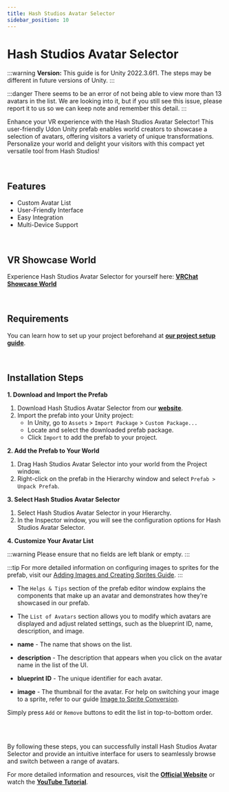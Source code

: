 ```yaml
---
title: Hash Studios Avatar Selector
sidebar_position: 10
---
```


# Hash Studios Avatar Selector

:::warning
**Version:** This guide is for Unity 2022.3.6f1. The steps may be different in future versions of Unity.
:::

:::danger
There seems to be an error of not being able to view more than 13 avatars in the list. We are looking into it, but if you still see this issue, please report it to us so we can keep note and remember this detail.
:::

Enhance your VR experience with the Hash Studios Avatar Selector! This user-friendly Udon Unity prefab enables world creators to showcase a selection of avatars, offering visitors a variety of unique transformations. Personalize your world and delight your visitors with this compact yet versatile tool from Hash Studios!

<br/>

## Features

- Custom Avatar List
- User-Friendly Interface
- Easy Integration
- Multi-Device Support

<br/>

## VR Showcase World

Experience Hash Studios Avatar Selector for yourself here: **[VRChat Showcase World](https://vrchat.com/home/world/wrld_a5f9b513-0b51-4477-9fa1-a9ec3f593a44)**

<br/>

## Requirements

You can learn how to set up your project beforehand at **[our project setup guide](/DevelopmentDocumentation/docs/general-concepts/settingupudon)**.

<br/>

## Installation Steps

**1. Download and Import the Prefab**

1. Download Hash Studios Avatar Selector from our **[website](https://hashstudiosllc.com/hashstudiosavatarselector)**.
2. Import the prefab into your Unity project:
   - In Unity, go to `Assets` > `Import Package` > `Custom Package...`
   - Locate and select the downloaded prefab package.
   - Click `Import` to add the prefab to your project.

**2. Add the Prefab to Your World**

1. Drag Hash Studios Avatar Selector into your world from the Project window.
2. Right-click on the prefab in the Hierarchy window and select `Prefab > Unpack Prefab`.

**3. Select Hash Studios Avatar Selector**

1. Select Hash Studios Avatar Selector in your Hierarchy.
2. In the Inspector window, you will see the configuration options for Hash Studios Avatar Selector.

**4. Customize Your Avatar List**

:::warning
Please ensure that no fields are left blank or empty.
:::

:::tip
For more detailed information on configuring images to sprites for the prefab, visit our [Adding Images and Creating Sprites Guide](/DevelopmentDocumentation/docs/general-concepts/unityspriteconversion/).
:::

- The `Helps & Tips` section of the prefab editor window explains the components that make up an avatar and demonstrates how they're showcased in our prefab.

- The `List of Avatars` section allows you to modify which avatars are displayed and adjust related settings, such as the blueprint ID, name, description, and image.

- **name** - The name that shows on the list.
- **description** - The description that appears when you click on the avatar name in the list of the UI.
- **blueprint ID** - The unique identifier for each avatar.
- **image** - The thumbnail for the avatar. For help on switching your image to a sprite, refer to our guide [Image to Sprite Conversion](/DevelopmentDocumentation/docs/general-concepts/postprocessing/).

Simply press `Add` or `Remove` buttons to edit the list in top-to-bottom order.

<br/><br/>

By following these steps, you can successfully install Hash Studios Avatar Selector and provide an intuitive interface for users to seamlessly browse and switch between a range of avatars.

For more detailed information and resources, visit the **[Official Website](https://hashstudiosllc.com/hashstudiosavatarselector)** or watch the **[YouTube Tutorial](https://youtu.be/-_YQxw9RZ3A)**.
